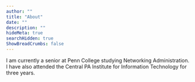 ```yaml
---
author: ""
title: "About"
date: ""
description: ""
hideMeta: true
searchHidden: true
ShowBreadCrumbs: false
---
```


I am currently a senior at Penn College studying Networking Administration. I have also attended the Central PA Institute for Information Technology for three years.